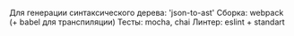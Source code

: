 
  Для генерации синтаксического дерева: 'json-to-ast'
  Сборка: webpack (+ babel для транспиляции)
  Тесты: mocha, chai
  Линтер: eslint + standart